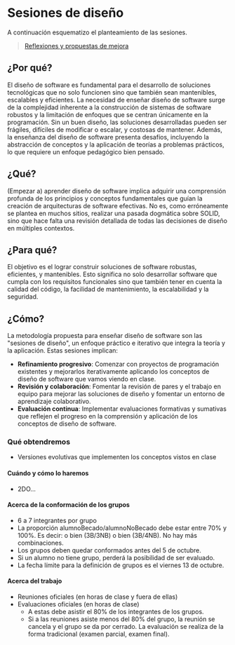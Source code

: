 # Sesiones de diseño

A continuación esquematizo el planteamiento de las sesiones.

> [Reflexiones y propuestas de mejora](reflexiones.md)

## ¿Por qué?

El diseño de software es fundamental para el desarrollo de soluciones tecnológicas que no solo funcionen sino que también sean mantenibles, escalables y eficientes. La necesidad de enseñar diseño de software surge de la complejidad inherente a la construcción de sistemas de software robustos y la limitación de enfoques que se centran únicamente en la programación. Sin un buen diseño, las soluciones desarrolladas pueden ser frágiles, difíciles de modificar o escalar, y costosas de mantener. Además, la enseñanza del diseño de software presenta desafíos, incluyendo la abstracción de conceptos y la aplicación de teorías a problemas prácticos, lo que requiere un enfoque pedagógico bien pensado.

## ¿Qué?

(Empezar a) aprender diseño de software implica adquirir una comprensión profunda de los principios y conceptos fundamentales que guían la creación de arquitecturas de software efectivas. No es, como erróneamente se plantea en muchos sitios, realizar una pasada dogmática sobre SOLID, sino que hace falta una revisión detallada de todas las decisiones de diseño en múltiples contextos.

## ¿Para qué?

El objetivo es el lograr construir soluciones de software robustas, eficientes, y mantenibles. Esto significa no solo desarrollar software que cumpla con los requisitos funcionales sino que también tener en cuenta la calidad del código, la facilidad de mantenimiento, la escalabilidad y la seguridad. 

## ¿Cómo?

La metodología propuesta para enseñar diseño de software son las "sesiones de diseño", un enfoque práctico e iterativo que integra la teoría y la aplicación. Estas sesiones implican:

- **Refinamiento progresivo**: Comenzar con proyectos de programación existentes y mejorarlos iterativamente aplicando los conceptos de diseño de software que vamos viendo en clase.
- **Revisión y colaboración**: Fomentar la revisión de pares y el trabajo en equipo para mejorar las soluciones de diseño y fomentar un entorno de aprendizaje colaborativo.
- **Evaluación continua**: Implementar evaluaciones formativas y sumativas que reflejen el progreso en la comprensión y aplicación de los conceptos de diseño de software.

### Qué obtendremos

- Versiones evolutivas que implementen los conceptos vistos en clase

#### Cuándo y cómo lo haremos

- 2DO...

#### Acerca de la conformación de los grupos

- 6 a 7 integrantes por grupo
- La proporción alumnoBecado/alumnoNoBecado debe estar entre 70% y 100%. Es decir: o bien (3B/3NB) o bien (3B/4NB). No hay más combinaciones.
- Los grupos deben quedar conformados antes del 5 de octubre.
- Si un alumno no tiene grupo, perderá la posibilidad de ser evaluado.
- La fecha límite para la definición de grupos es el viernes 13 de octubre.

#### Acerca del trabajo

- Reuniones oficiales (en horas de clase y fuera de ellas)
- Evaluaciones oficiales (en horas de clase)
  - A estas debe asistir el 80% de los integrantes de los grupos.
  - Si a las reuniones asiste menos del 80% del grupo, la reunión se cancela y el grupo se da por cerrado. La evaluación se realiza de la forma tradicional (examen parcial, examen final).
